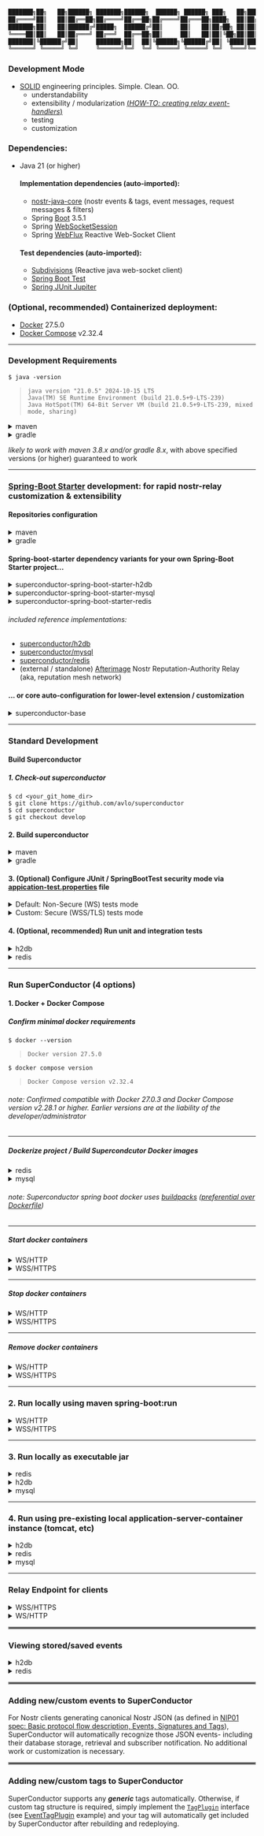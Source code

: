 ```java
███████╗██╗   ██╗██████╗ ███████╗██████╗  ██████╗ ██████╗ ███╗   ██╗██████╗ ██╗   ██╗ ██████╗████████╗ ██████╗ ██████╗
██╔════╝██║   ██║██╔══██╗██╔════╝██╔══██╗██╔════╝██╔═══██╗████╗  ██║██╔══██╗██║   ██║██╔════╝╚══██╔══╝██╔═══██╗██╔══██╗
███████╗██║   ██║██████╔╝█████╗  ██████╔╝██║     ██║   ██║██╔██╗ ██║██║  ██║██║   ██║██║        ██║   ██║   ██║██████╔╝
╚════██║██║   ██║██╔═══╝ ██╔══╝  ██╔══██╗██║     ██║   ██║██║╚██╗██║██║  ██║██║   ██║██║        ██║   ██║   ██║██╔══██╗
███████║╚██████╔╝██║     ███████╗██║  ██║╚██████╗╚██████╔╝██║ ╚████║██████╔╝╚██████╔╝╚██████╗   ██║   ╚██████╔╝██║  ██║
╚══════╝ ╚═════╝ ╚═╝     ╚══════╝╚═╝  ╚═╝ ╚═════╝ ╚═════╝ ╚═╝  ╚═══╝╚═════╝  ╚═════╝  ╚═════╝   ╚═╝    ╚═════╝ ╚═╝  ╚═╝
```

### Development Mode

- [SOLID](https://www.digitalocean.com/community/conceptual-articles/s-o-l-i-d-the-first-five-principles-of-object-oriented-design) engineering principles.  Simple.  Clean.  OO.
  - understandability
  - extensibility / modularization [(_HOW-TO: creating relay event-handlers_)](#adding-newcustom-events-to-superconductor)
  - testing
  - customization


### Dependencies:
- Java 21 (or higher)
  
  #### Implementation dependencies (auto-imported):
  - [nostr-java-core](https://github.com/avlo/nostr-java-core) (nostr events & tags, event messages, request messages & filters)
  - Spring [Boot](https://spring.io/projects/spring-boot) 3.5.1
  - Spring [WebSocketSession](https://docs.spring.io/spring-session/reference/guides/boot-websocket.html)
  - Spring [WebFlux](https://docs.spring.io/spring-framework/reference/web/webflux.html) Reactive Web-Socket Client
  #### Test dependencies (auto-imported):
  - [Subdivisions](https://github.com/avlo/subdivisions) (Reactive java web-socket client)
  - [Spring Boot Test](https://docs.spring.io/spring-boot/reference/testing/spring-boot-applications.html)
  - [Spring JUnit Jupiter](https://docs.spring.io/spring-framework/reference/testing/annotations/integration-junit-jupiter.html)

### (Optional, recommended) Containerized deployment:
- [Docker](https://hub.docker.com/_/docker) 27.5.0
- [Docker Compose](https://docs.docker.com/compose/install/) v2.32.4

----

### Development Requirements

    $ java -version

>     java version "21.0.5" 2024-10-15 LTS
>     Java(TM) SE Runtime Environment (build 21.0.5+9-LTS-239)
>     Java HotSpot(TM) 64-Bit Server VM (build 21.0.5+9-LTS-239, mixed mode, sharing)

<details><summary>maven</summary>
    <blockquote>

###### (unix)

```bash
$ ./mvnw -version

Apache Maven 3.9.9 (8e8579a9e76f7d015ee5ec7bfcdc97d260186937)
Java version: 21.0.5, vendor: Oracle Corporation
```

###### (windows)

```bash
$ ./mvnw.cmd -version

Apache Maven 3.9.9 (8e8579a9e76f7d015ee5ec7bfcdc97d260186937)
Java version: 21.0.5, vendor: Oracle Corporation
``` 

</blockquote>
</details>

<details><summary>gradle</summary>
    <blockquote>

###### (unix)

```bash
$ ./gradlew -version
------------------------------------------------------------
Gradle 8.13
------------------------------------------------------------
```

###### (windows)

```bash
$ ./gradlew.bat -version
------------------------------------------------------------
Gradle 8.13
------------------------------------------------------------
```

</blockquote>
</details>

_likely to work with maven 3.8.x and/or gradle 8.x_, with above specified versions (or higher) guaranteed to work 

----

### [Spring-Boot Starter](https://docs.spring.io/spring-boot/tutorial/first-application/index.html) development: for rapid nostr-relay customization & extensibility

#### Repositories configuration

<details><summary>maven</summary>

###### ~/.m2/settings.xml (typically)

```xml
<repositories>
  <repository>
    <id>github-superconductor</id>
    <url>https://maven.pkg.github.com/avlo/superconductor</url>
  </repository>
</repositories>
...
...
</servers>
  <server>
    <id>github-superconductor</id>
    <username>YOUR_GITHUB_USERNAME</username>
    <password>YOUR_GITHUB_ACCESS_TOKEN/PASSWORD</password>
  </server>
</servers>
```
</details>

<details><summary>gradle</summary>

###### build.gradle (typically)

```groovy
repositories {
    maven {
        url = uri("https://maven.pkg.github.com/avlo/superconductor")
    }
}
```
</details>

#### Spring-boot-starter dependency variants for your own Spring-Boot Starter project...

<details><summary>superconductor-spring-boot-starter-h2db</summary>
    <blockquote>
        <details><summary>maven</summary>
            <blockquote>

###### pom.xml
```xml
<dependency>
  <groupId>com.prosilion.superconductor</groupId>
  <artifactId>superconductor-spring-boot-starter-h2db</artifactId>
  <version>1.16.0</version>
</dependency>
```
</blockquote>            
        </details>
    </blockquote>
    <blockquote>
        <details><summary>gradle</summary>
            <blockquote>

###### build.gradle
```groovy
implementation 'com.prosilion.superconductor:superconductor-spring-boot-starter-h2db:' + 1.16.0
```
</blockquote>            
        </details>
    </blockquote>
</details>
<details><summary>superconductor-spring-boot-starter-mysql</summary>
    <blockquote>
        <details><summary>maven</summary>
            <blockquote>

###### pom.xml
```xml
<dependency>
  <groupId>com.prosilion.superconductor</groupId>
  <artifactId>superconductor-spring-boot-starter-mysql</artifactId>
  <version>1.16.0</version>
</dependency>
```
</blockquote>            
        </details>
    </blockquote>
    <blockquote>
        <details><summary>gradle</summary>
            <blockquote>

###### build.gradle
```groovy
implementation 'com.prosilion.superconductor:superconductor-spring-boot-starter-mysql:' + 1.16.0
```
</blockquote>            
        </details>
    </blockquote>
</details>
<details><summary>superconductor-spring-boot-starter-redis</summary>
    <blockquote>
        <details><summary>maven</summary>
            <blockquote>

###### pom.xml
```xml
<dependency>
  <groupId>com.prosilion.superconductor</groupId>
  <artifactId>superconductor-spring-boot-starter-redis</artifactId>
  <version>1.16.0</version>
</dependency>
```
</blockquote>            
        </details>
    </blockquote>
    <blockquote>
        <details><summary>gradle</summary>
            <blockquote>

###### build.gradle
```groovy
implementation 'com.prosilion.superconductor:superconductor-spring-boot-starter-redis:' + 1.16.0
```
</blockquote>            
        </details>
    </blockquote>
</details>

###### included reference implementations:
- [superconductor/h2db](superconductor/h2db)
- [superconductor/mysql](superconductor/mysql)
- [superconductor/redis](superconductor/redis)
- (external / standalone) [Afterimage](https://github.com/avlo/afterimage) Nostr Reputation-Authority Relay (aka, reputation mesh network)

#### ... or core auto-configuration for lower-level extension / customization

<details><summary>superconductor-base</summary>
    <blockquote>
        <details><summary>maven</summary>
            <blockquote>

###### pom.xml
```xml
<dependency>
  <groupId>com.prosilion.superconductor</groupId>
  <artifactId>superconductor-base</artifactId>
  <version>1.16.0</version>
</dependency>
```
</blockquote>            
        </details>
    </blockquote>
    <blockquote>
        <details><summary>gradle</summary>
            <blockquote>

###### build.gradle
```groovy
implementation 'com.prosilion.superconductor:superconductor-base:' + 1.16.0
```
</blockquote>            
        </details>
    </blockquote>
</details>

----

### Standard Development
#### Build Superconductor 
##### 1. Check-out superconductor

    $ cd <your_git_home_dir>
    $ git clone https://github.com/avlo/superconductor
    $ cd superconductor
    $ git checkout develop

#### 2.  Build superconductor
<details>
  <summary>maven</summary>  

      $ cd <your_git_home_dir>
      $ cd superconductor

    (unix)
      $ ./mvnw clean compile

    (windows)
      $ ./mvnw.cmd clean compile
</details>

<details>
  <summary>gradle</summary>

      $ cd <your_git_home_dir>
      $ cd superconductor

    (unix)
      $ ./gradlew clean build

    (windows)
      $ ./gradlew.bat clean build
</details>

#### 3. (Optional) Configure JUnit / SpringBootTest security mode via [appication-test.properties](src/test/resources/application-test.properties) file
<details>
  <summary>Default: Non-Secure (WS) tests mode</summary>

    # ws autoconfigure
    # security test (ws) disabled ('false') by default.
    server.ssl.enabled=false                                           <--------  "false" for ws/non-secure
    # ...
    superconductor.relay.url=ws://localhost:5555                       <--------  "ws" protocol for ws/non-secure
</details>
<details>
  <summary>Custom: Secure (WSS/TLS) tests mode</summary>

    # wss autoconfigure
    # to enable secure tests (wss), change below value to 'true' and...
    server.ssl.enabled=true                                            <--------  "true" for wss/secure
    # ...also for secure (wss), change below value to 'wss'...
    superconductor.relay.url=wss://localhost:5555                      <--------  "wss" protocol for wss/secure

Configure SuperConductor run-time security, 3 options:

| SecurityLevel | Specification                                                        | Details                                                                                                                                                                                                                                                                                                                                                                                 |
  |---------------|----------------------------------------------------------------------|-----------------------------------------------------------------------------------------------------------------------------------------------------------------------------------------------------------------------------------------------------------------------------------------------------------------------------------------------------------------------------------------|
| Highest       | SSL Certificate WSS/HTTPS<br>(industry standard secure encrypted)    | 1. [Obtain](https://www.websitebuilderexpert.com/building-websites/how-to-get-an-ssl-certificate/) an SSL certificate.<br>2. [Install](https://www.baeldung.com/java-import-cer-certificate-into-keystore) the certificate<br>3. Enable [SSL configuration options](src/main/resources/application-local_wss.properties?plain=1#L6,8,L11-L15) in application-local_wss/dev_wss.properties file. |
| Medium        | Self-Signed Certificate WSS/HTTPS (locally created secure encrypted) | 1. Create a [Self-Signed Certificate](https://www.baeldung.com/openssl-self-signed-cert).<br>2. [Install](https://www.baeldung.com/java-import-cer-certificate-into-keystore) the certificate<br>3. Enable [SSL configuration options](src/main/resources/application-local_wss.properties?plain=1#L6,8,L11-L15) in application-local_wss/dev_wss.properties file.                      |
| None/Default  | WS/HTTP<br>non-secure / non-encrypted                                | Security-related configuration(s) not required                                                                                                                                                                                                                                                                                                                                          |  

</details>

#### 4. (Optional, recommended) Run unit and integration tests

<details><summary>h2db</summary>
    <blockquote>
        <details><summary>maven</summary>
            <blockquote>
                <details><summary>unix</summary>
                    <blockquote>
<blockquote>

```bash
$ ./mvnw verify -f superconductor/h2db/pom.xml
```
</blockquote>
                    </blockquote>
                </details>
                <details><summary>windows</summary>
                    <blockquote>
<blockquote>

```bash
$ ./mvnw.cmd verify -f superconductor/h2db/pom.xml
```
</blockquote>
                    </blockquote>
                </details>
            </blockquote>
        </details>
        <details><summary>gradle</summary>
            <blockquote>
                <details><summary>unix</summary>
                    <blockquote>
<blockquote>

```bash
$ ./gradlew :superconductor-app-h2db:test :superconductor-app-h2db:check --rerun-tasks
```
</blockquote>
                    </blockquote>
                </details>
                <details><summary>windows</summary>
                    <blockquote>
<blockquote>

```bash
$ ./gradlew.bat :superconductor-app-h2db:test :superconductor-app-h2db:check --rerun-tasks
```
</blockquote>
                    </blockquote>
                </details>
            </blockquote>
        </details>
    </blockquote>
</details>
<details><summary>redis</summary>
    <blockquote>
        <details><summary>maven</summary>
            <blockquote>
                <details><summary>unix</summary>
                    <blockquote>
<blockquote>

###### (start redis docker container)
```bash
$ docker compose -f superconductor/redis/docker-compose-local_ws.yml up
```
</blockquote>
<blockquote>

###### (run tests)
```bash
$ ./mvnw verify -f superconductor/redis/pom.xml
```
</blockquote>

<blockquote>

###### (stop redis docker container)
```bash
$ docker compose -f superconductor/redis/docker-compose-local_ws.yml stop
```
</blockquote>
                    </blockquote>
                </details>
                <details><summary>windows</summary>
                    <blockquote>
<blockquote>

<blockquote>

###### (start redis docker container)
```bash
$ docker compose -f superconductor/redis/docker-compose-local_ws.yml up
```
</blockquote>
<blockquote>

###### (run tests)
```bash
$ ./mvnw.cmd verify -f superconductor/redis/pom.xml
```
</blockquote>

<blockquote>

###### (stop redis docker container)
```bash
$ docker compose -f superconductor/redis/docker-compose-local_ws.yml stop
```
</blockquote>
</blockquote>
                    </blockquote>
                </details>
            </blockquote>
        </details>
        <details><summary>gradle</summary>
            <blockquote>
                <details><summary>unix</summary>
                    <blockquote>
<blockquote>

###### (start redis docker container)
```bash
$ docker compose -f superconductor/redis/docker-compose-local_ws.yml up
```
</blockquote>
<blockquote>

###### (run tests)
```bash
$ ./gradlew :superconductor-app-redis:test :superconductor-app-redis:check --rerun-tasks
```
</blockquote>

<blockquote>

###### (stop redis docker container)
```bash
$ docker compose -f superconductor/redis/docker-compose-local_ws.yml stop
```
</blockquote>
                    </blockquote>
                </details>
                <details><summary>windows</summary>
                    <blockquote>
<blockquote>

###### (start redis docker container)
```bash
$ docker compose -f superconductor/redis/docker-compose-local_ws.yml up
```
</blockquote>
<blockquote>

###### (run tests)
```bash
$ ./gradlew.bat :superconductor-app-redis:test :superconductor-app-redis:check --rerun-tasks
```
</blockquote>

<blockquote>

###### (stop redis docker container)
```bash
$ docker compose -f superconductor/redis/docker-compose-local_ws.yml stop
```
</blockquote>
                    </blockquote>
                </details>
            </blockquote>
        </details>
    </blockquote>
</details>

----

### Run SuperConductor (4 options)

#### 1.  Docker + Docker Compose
##### Confirm minimal docker requirements
    $ docker --version
>     Docker version 27.5.0
    $ docker compose version
>     Docker Compose version v2.32.4

###### _note: Confirmed compatible with Docker 27.0.3 and Docker Compose version v2.28.1 or higher.  Earlier versions are at the liability of the developer/administrator_

----

##### Dockerize project / Build Supercondcutor Docker images

<details><summary>redis</summary>
    <blockquote>
        <details><summary>unix</summary>
            <blockquote>

    $ ./mvnw clean install -Dmaven.test.skip=true
    $ ./mvnw -N wrapper:wrapper
    $ ./mvnw spring-boot:build-image -f superconductor/redis/pom.xml -Pdev_ws -Dmaven.test.skip=true
</blockquote>
        </details>
        <details><summary>windows</summary>
            <blockquote>

    $ ./mvnw.cmd clean install -Dmaven.test.skip=true
    $ ./mvnw.cmd -N wrapper:wrapper
    $ ./mvnw.cmd spring-boot:build-image -f superconductor/redis/pom.xml -Pdev_ws -Dmaven.test.skip=true
</blockquote>
        </details>
    </blockquote>
</details>

<details><summary>mysql</summary>
    <blockquote>
        <details><summary>unix</summary>
            <blockquote>

    $ ./mvnw clean install -Dmaven.test.skip=true
    $ ./mvnw -N wrapper:wrapper
    $ ./mvnw spring-boot:build-image -f superconductor/mysql/pom.xml -Pdev_ws -Dmaven.test.skip=true
</blockquote>
        </details>
        <details><summary>windows</summary>
            <blockquote>

    $ ./mvnw.cmd clean install -Dmaven.test.skip=true
    $ ./mvnw.cmd -N wrapper:wrapper
    $ ./mvnw.cmd spring-boot:build-image -f superconductor/mysql/pom.xml -Pdev_ws -Dmaven.test.skip=true
</blockquote>
        </details>
    </blockquote>
</details>

###### _note: Superconductor spring boot docker uses [buildpacks](https://buildpacks.io/) ([preferential over Dockerfile](https://reflectoring.io/spring-boot-docker/))_

----

##### Start docker containers

<details><summary>WS/HTTP</summary>
    <blockquote>
        <details><summary>redis</summary>
            <blockquote>

###### run without logging:

    $ docker compose -f superconductor/redis/docker-compose-dev_ws.yml up 

###### run with container logging displayed to console:

    $ docker compose -f superconductor/redis/docker-compose-dev_ws.yml up --abort-on-container-failure --attach-dependencies

###### run with docker logging displayed to console:

    $ docker compose -f superconductor/redis/docker-compose-dev_ws.yml up -d && dcls | grep 'superconductor-app-redis' | awk '{print $1}' | xargs docker logs -f
</blockquote>
        </details>
        <details><summary>mysql</summary>
            <blockquote>

###### run without logging:

    $ docker compose -f superconductor/mysql/docker-compose-dev_ws.yml up 

###### run with container logging displayed to console:

    $ docker compose -f superconductor/mysql/docker-compose-dev_ws.yml up --abort-on-container-failure --attach-dependencies

###### run with docker logging displayed to console:

    $ docker compose -f superconductor/mysql/docker-compose-dev_ws.yml up -d && dcls | grep 'superconductor-app-mysql' | awk '{print $1}' | xargs docker logs -f

</blockquote>
        </details>
    </blockquote>
</details>

<details><summary>WSS/HTTPS</summary>
    <blockquote>

###### (*optionally edit [superconductor/docker-compose-dev_wss.yml](superconductor/docker-compose-dev_wss.yml?plain=1#L10,L32,L36-L37) parameters as applicable.*)
</blockquote>
    <blockquote>
        <details><summary>redis</summary>
            <blockquote>

###### run without logging:

    $ docker compose -f superconductor/redis/docker-compose-dev_wss.yml up 

###### run with container logging displayed to console:

    $ docker compose -f superconductor/redis/docker-compose-dev_wss.yml up --abort-on-container-failure --attach-dependencies

###### run with docker logging displayed to console:

    $ docker compose -f superconductor/redis/docker-compose-dev_wss.yml up -d && dcls | grep 'superconductor-app-redis' | awk '{print $1}' | xargs docker logs -f
</blockquote>
        </details>
        <details><summary>mysql</summary>
            <blockquote>

###### run without logging:

    $ docker compose -f superconductor/mysql/docker-compose-dev_wss.yml up 

###### run with container logging displayed to console:

    $ docker compose -f superconductor/mysql/docker-compose-dev_wss.yml up --abort-on-container-failure --attach-dependencies

###### run with docker logging displayed to console:

    $ docker compose -f superconductor/mysql/docker-compose-dev_wss.yml up -d && dcls | grep 'superconductor-app-mysql' | awk '{print $1}' | xargs docker logs -f

</blockquote>
        </details>
    </blockquote>
</details>

----

##### Stop docker containers

<details><summary>WS/HTTP</summary>
    <blockquote>
        <details><summary>redis</summary>
            <blockquote>

    $ docker compose -f superconductor/redis/docker-compose-dev_ws.yml stop 
</blockquote>
        </details>
        <details><summary>mysql</summary>
            <blockquote>

    $ docker compose -f superconductor/mysql/docker-compose-dev_ws.yml stop 
</blockquote>
        </details>
    </blockquote>
</details>

<details><summary>WSS/HTTPS</summary>
    <blockquote>
        <details><summary>redis</summary>
            <blockquote>

    $ docker compose -f superconductor/redis/docker-compose-dev_wss.yml stop 
</blockquote>
        </details>
        <details><summary>mysql</summary>
            <blockquote>

    $ docker compose -f superconductor/mysql/docker-compose-dev_wss.yml stop 
</blockquote>
        </details>
    </blockquote>
</details>

----  

##### Remove docker containers

<details><summary>WS/HTTP</summary>
    <blockquote>
        <details><summary>redis</summary>
            <blockquote>

    $ docker compose -f superconductor/redis/docker-compose-dev_ws.yml down --remove-orphans
</blockquote>
        </details>
        <details><summary>mysql</summary>
            <blockquote>

    $ docker compose -f superconductor/mysql/docker-compose-dev_ws.yml down --remove-orphans

</blockquote>
        </details>
    </blockquote>
</details>

<details><summary>WSS/HTTPS</summary>
    <blockquote>
        <details><summary>redis</summary>
            <blockquote>

    $ docker compose -f superconductor/redis/docker-compose-dev_wss.yml down --remove-orphans
</blockquote>
        </details>
        <details><summary>mysql</summary>
            <blockquote>

    $ docker compose -f superconductor/mysql/docker-compose-dev_wss.yml down --remove-orphans

</blockquote>
        </details>
    </blockquote>
</details>  

----

### 2.  Run locally using maven spring-boot:run

<details><summary>WS/HTTP</summary>
    <blockquote>
        <details><summary>h2db</summary>
            <blockquote>
                <details><summary>maven</summary>
                    <blockquote>
                        <details><summary>unix</summary>
                            <blockquote>

<blockquote>

```bash
$ ./mvnw spring-boot:run -f superconductor/h2db/pom.xml -P local_ws -Dspring-boot.run.arguments="--server.port=5555 --superconductor.relay.url=ws://localhost:5555"
```
</blockquote>
</blockquote>
                        </details>
                        <details><summary>windows</summary>
                            <blockquote>

<blockquote>

```bash
$ ./mvnw.cmd spring-boot:run -f superconductor/h2db/pom.xml -P local_ws -Dspring-boot.run.arguments="--server.port=5555 --superconductor.relay.url=ws://localhost:5555"
```
</blockquote>
</blockquote>
                        </details>
                    </blockquote>
                </details>
                <details><summary>gradle</summary>
                    <blockquote>
                        <details><summary>unix</summary>
                            <blockquote>

<blockquote>

```bash
$ ./gradlew superconductor-app-h2db:bootRunLocalws -Pserver.port=5555 -Psuperconductor.relay.url=ws://localhost:5555
```
</blockquote>
</blockquote>
                        </details>
                        <details><summary>windows</summary>
                            <blockquote>

<blockquote>

```bash
$ ./gradlew.bat superconductor-app-h2db:bootRunLocalws -Pserver.port=5555 -Psuperconductor.relay.url=ws://localhost:5555
```
</blockquote>
</blockquote>
                        </details>
                    </blockquote>
                </details>
            </blockquote>
        </details>
        <details><summary>redis</summary>
            <blockquote>
                <details><summary>maven</summary>
                    <blockquote>
                        <details><summary>unix</summary>
                            <blockquote>

<blockquote>

```bash
(start redis docker container)
$ docker compose -f superconductor/redis/docker-compose-local_ws.yml up -d && dcls | grep 'superconductor-db-redis-local' | awk '{print $1}' | xargs docker logs -f

(start superconductor redis)
$ ./mvnw spring-boot:run -f superconductor/redis/pom.xml -P local_ws -Dspring-boot.run.arguments="--server.port=5555 --superconductor.relay.url=ws://localhost:5555"

(stop redis docker container)
$ docker compose -f superconductor/redis/docker-compose-local_ws.yml stop && docker compose -f superconductor/redis/docker-compose-local_ws.yml down --remove-orphans
```
</blockquote>
</blockquote>
                        </details>
                        <details><summary>windows</summary>
                            <blockquote>

<blockquote>

```bash
(start redis docker container)
$ docker compose -f superconductor/redis/docker-compose-local_ws.yml up -d

(start superconductor redis)
$ ./mvnw.cmd spring-boot:run -f superconductor/redis/pom.xml -P local_ws -Dspring-boot.run.arguments="--server.port=5555 --superconductor.relay.url=ws://localhost:5555"

(stop redis docker container) 
$ docker compose -f superconductor/redis/docker-compose-local_ws.yml stop
$ docker compose -f superconductor/redis/docker-compose-local_ws.yml down --remove-orphans
```
</blockquote>
</blockquote>
                        </details>
                    </blockquote>
                </details>
                <details><summary>gradle</summary>
                    <blockquote>
                        <details><summary>unix</summary>
                            <blockquote>

<blockquote>

```bash
(start redis docker container)
$ docker compose -f superconductor/redis/docker-compose-local_ws.yml up -d && dcls | grep 'superconductor-db-redis-local' | awk '{print $1}' | xargs docker logs -f

(start superconductor redis)
$ ./gradlew superconductor-app-redis:bootRunLocalws -Pserver.port=5555 -Psuperconductor.relay.url=ws://localhost:5555

(stop redis docker container)
$ docker compose -f superconductor/redis/docker-compose-local_ws.yml stop && docker compose -f superconductor/redis/docker-compose-local_ws.yml down --remove-orphans
```
</blockquote>
</blockquote>
                        </details>
                        <details><summary>windows</summary>
                            <blockquote>

<blockquote>

```bash
(start redis docker container)
$ docker compose -f superconductor/redis/docker-compose-local_ws.yml up -d

(start superconductor redis)
$ ./gradlew.bat superconductor-app-redis:bootRunLocalws -Pserver.port=5555 -Psuperconductor.relay.url=ws://localhost:5555

(stop redis docker container) 
$ docker compose -f superconductor/redis/docker-compose-local_ws.yml stop
$ docker compose -f superconductor/redis/docker-compose-local_ws.yml down --remove-orphans
```
</blockquote>
</blockquote>
                        </details>
                    </blockquote>
                </details>
            </blockquote>
        </details>
    </blockquote>

###### _note: MySql does not have local mode, only dev (see above section [Start docker containers](#start-docker-containers))_
</details>

<details><summary>WSS/HTTPS</summary>
    <blockquote>
        <details><summary>h2db</summary>
            <blockquote>
                <details><summary>maven</summary>
                    <blockquote>
                        <details><summary>unix</summary>
                            <blockquote>

<blockquote>

```bash
$ ./mvnw spring-boot:run -f superconductor/h2db/pom.xml -P local_wss -Dspring-boot.run.arguments="--server.port=5555 --superconductor.relay.url=wss://localhost:5555"
```
</blockquote>
</blockquote>
                        </details>
                        <details><summary>windows</summary>
                            <blockquote>

<blockquote>

```bash
$ ./mvnw.cmd spring-boot:run -f superconductor/h2db/pom.xml -P local_wss -Dspring-boot.run.arguments="--server.port=5555 --superconductor.relay.url=wss://localhost:5555"
```
</blockquote>
</blockquote>
                        </details>
                    </blockquote>
                </details>
                <details><summary>gradle</summary>
                    <blockquote>
                        <details><summary>unix</summary>
                            <blockquote>

<blockquote>

```bash
$ ./gradlew superconductor-app-h2db:bootRunLocalWss -Pserver.port=5555 -Psuperconductor.relay.url=wss://localhost:5555
```
</blockquote>
</blockquote>
                        </details>
                        <details><summary>windows</summary>
                            <blockquote>

<blockquote>

```bash
$ ./gradlew.bat superconductor-app-h2db:bootRunLocalWss -Pserver.port=5555 -Psuperconductor.relay.url=wss://localhost:5555
```
</blockquote>
</blockquote>
                        </details>
                    </blockquote>
                </details>
            </blockquote>
        </details>
        <details><summary>redis</summary>
            <blockquote>
                <details><summary>maven</summary>
                    <blockquote>
                        <details><summary>unix</summary>
                            <blockquote>

<blockquote>

```bash
(start redis docker container)
$ docker compose -f superconductor/redis/docker-compose-local_wss.yml up -d && dcls | grep 'superconductor-redis' | awk '{print $1}' | xargs docker logs -f

(start superconductor redis)
$ ./mvnw spring-boot:run -f superconductor/redis/pom.xml -P local_wss -Dspring-boot.run.arguments="--server.port=5555 --superconductor.relay.url=wss://localhost:5555"

(stop redis docker container)
$ docker compose -f superconductor/redis/docker-compose-local_wss.yml stop && docker compose -f superconductor/redis/docker-compose-local_wss.yml down --remove-orphans
```
</blockquote>
</blockquote>
                        </details>
                        <details><summary>windows</summary>
                            <blockquote>

<blockquote>

```bash
(start redis docker container)
$ docker compose -f superconductor/redis/docker-compose-local_wss.yml up -d

(start superconductor redis)
$ ./mvnw.cmd spring-boot:run -f superconductor/redis/pom.xml -P local_wss -Dspring-boot.run.arguments="--server.port=5555 --superconductor.relay.url=wss://localhost:5555"

(stop redis docker container) 
$ docker compose -f superconductor/redis/docker-compose-local_wss.yml stop
$ docker compose -f superconductor/redis/docker-compose-local_wss.yml down --remove-orphans
```
</blockquote>
</blockquote>
                        </details>
                    </blockquote>
                </details>
                <details><summary>gradle</summary>
                    <blockquote>
                        <details><summary>unix</summary>
                            <blockquote>

<blockquote>

```bash
(start redis docker container)
$ docker compose -f superconductor/redis/docker-compose-local_wss.yml up -d && dcls | grep 'superconductor-redis' | awk '{print $1}' | xargs docker logs -f

(start superconductor redis)
$ ./gradlew superconductor-app-redis:bootRunLocalWss -Pserver.port=5555 -Psuperconductor.relay.url=wss://localhost:5555

(stop redis docker container)
$ docker compose -f superconductor/redis/docker-compose-local_wss.yml stop && docker compose -f superconductor/redis/docker-compose-local_wss.yml down --remove-orphans
```
</blockquote>
</blockquote>
                        </details>
                        <details><summary>windows</summary>
                            <blockquote>

<blockquote>

```bash
(start redis docker container)
$ docker compose -f superconductor/redis/docker-compose-local_wss.yml up -d && dcls | grep 'superconductor-redis' | awk '{print $1}' | xargs docker logs -f

(start superconductor redis)
$ ./gradlew.bat superconductor-app-redis:bootRunLocalWss -Pserver.port=5555 -Psuperconductor.relay.url=wss://localhost:5555

(stop redis docker container) 
$ docker compose -f superconductor/redis/docker-compose-local_wss.yml stop
$ docker compose -f superconductor/redis/docker-compose-local_wss.yml down --remove-orphans
```
</blockquote>
</blockquote>
                        </details>
                    </blockquote>
                </details>
            </blockquote>
        </details>
    </blockquote>

###### _note: MySql does not have local mode, only dev (see above section [Start docker containers](#start-docker-containers))_
</details>

----

### 3.  Run locally as executable jar

<details><summary>redis</summary>
    <blockquote>
        <details><summary>unix</summary>
            <blockquote>

###### first, start redis docker container as per section [2. Run locally using maven spring-boot:run](#2--run-locally-using-maven-spring-bootrun), then:
```bash
  $ cd <your_git_home_dir>/superconductor
  $ ./mvnw package spring-boot:repackage -f superconductor/redis/pom.xml -Plocal_ws -Dmaven.test.skip=true
  $ java -jar -Dspring.profiles.active=local_ws superconductor/redis/target/superconductor-app-redis-1.16.0.war
```
</blockquote>
        </details>
        <details><summary>microsoft</summary>
            <blockquote>

###### first, start redis docker container as per section [2. Run locally using maven spring-boot:run](#2--run-locally-using-maven-spring-bootrun), then:
```bash
  $ cd <your_git_home_dir>/superconductor
  $ ./mvnw.cmd package spring-boot:repackage -f superconductor/redis/pom.xml -Plocal_ws -Dmaven.test.skip=true
  $ java -jar -Dspring.profiles.active=local_ws superconductor/redis/target/superconductor-app-redis-1.16.0.war
```
</blockquote>
        </details>
    </blockquote>
</details>

<details><summary>h2db</summary>
    <blockquote>
        <details><summary>unix</summary>
            <blockquote>

```bash
  $ cd <your_git_home_dir>/superconductor
  $ ./mvnw package spring-boot:repackage -f superconductor/h2db/pom.xml -Plocal_ws -Dmaven.test.skip=true
  $ java -jar -Dspring.profiles.active=local_ws superconductor/h2db/target/superconductor-app-h2db-1.16.0.war
```
</blockquote>
        </details>
        <details><summary>microsoft</summary>
            <blockquote>

```bash
  $ cd <your_git_home_dir>/superconductor
  $ ./mvnw.cmd package spring-boot:repackage -f superconductor/h2db/pom.xml -Plocal_ws -Dmaven.test.skip=true
  $ java -jar -Dspring.profiles.active=local_ws superconductor/h2db/target/superconductor-app-h2db-1.16.0.war
```
</blockquote>
        </details>
    </blockquote>
</details>

<details><summary>mysql</summary>

###### _MySql does not have local mode, only dev (see above section [Start docker containers](#start-docker-containers))_
</details>

----

### 4.  Run using pre-existing local application-server-container instance (tomcat, etc)
<details>
  <summary>h2db</summary>

```bash
  $ cp <your_git_home_dir>/superconductor/superconductor/h2db/target/superconductor-app-h2db-1.16.0.war <your_container/instance/deployment_directory>
```
</details>
<details>
  <summary>redis</summary>

```bash
  $ cp <your_git_home_dir>/superconductor/superconductor/redis/target/superconductor-app-redis-1.16.0.war <your_container/instance/deployment_directory>
```
</details>
<details>
  <summary>mysql</summary>

```bash
  $ cp <your_git_home_dir>/superconductor/superconductor/mysql/target/superconductor-app-mysql-1.16.0.war <your_container/instance/deployment_directory>
```
</details>

----

### Relay Endpoint for clients

<details>
  <summary>WSS/HTTPS</summary>

    wss://localhost:5555
</details> 

<details>
  <summary>WS/HTTP</summary>  

    ws://localhost:5555
</details>

<hr style="border:2px solid grey">

### Viewing stored/saved events 

<details>
  <summary>h2db</summary>

#### H2 DB console (local non-docker development mode): ##

    http://localhost:5555/h2-console/

*user: sa*  
*password: // blank*

Display all framework table contents (case-sensitive quoted fields/tables when querying):

	-- select id, pub_key, session_id, challenge from auth;
	select id, event_id_string, kind, created_at, pub_key, content, concat(left(signature,20), '...') as signature from event;
	select id, event_id, event_tag_id from "event-event_tag-join";
	select id, event_id_string, recommended_relay_url, marker from event_tag;
	select id, event_id, pubkey_id from "event-pubkey_tag-join";
	select id, public_key, main_relay_url, pet_name from pubkey_tag;
	select id, event_id, identifier_tag_id from "event-identifier_tag-join";
	select id, uuid from identifier_tag;
	select id, event_id, address_tag_id from "event-address_tag-join";
	select id, kind, pub_key, uuid, relay_uri, code from address_tag;
	select id, event_id, reference_tag_id from "event-reference_tag-join";
	select id, uri from reference_tag;
	select id, event_id, subject_tag_id from "event-subject_tag-join";
	select id, subject from subject_tag;
	select id, event_id, hash_tag_id from "event-hashtag_tag-join";
	select id, hashtag_tag from hashtag_tag;
	select id, event_id, geohash_tag_id from "event-geohash_tag-join";
	select id, location from geohash_tag;
	select id, event_id, generic_tag_id  FROM "event-generic_tag-join";
	select id, code from generic_tag;
	select id, generic_tag_id, element_attribute_id from "generic_tag-element_attribute-join";
	select id, name, "value" from element_attribute;
	select id, event_id, price_tag_id from "event-price_tag-join";
	select id, number, currency, frequency from price_tag;
	select id, event_id from deletion_event;

##### (Optional Use) bundled web-client URLs for convenience/dev-testing/etc

http://localhost:5555/api-tests.html <sup>_(nostr **events** web-client)_</sup>

http://localhost:5555/request-test.html <sup>_(nostr **request** web-client)_</sup>

</details>

<details><summary>redis</summary>
    <blockquote>
        <details><summary>local docker insight-browser instance</summary>
            <blockquote>

```bash
  $ docker pull redis/redisinsight
  $ docker run -d --name redisinsight -p 5540:5540 redis/redisinsight:latest
```

Next, open browser URL http://localhost:5540 and configure a connection to http://localhost:8081
</blockquote>
        </details>
    </blockquote>
    <blockquote>
        <details><summary>Download insight</summary>
            <blockquote>

Download [redis insight](https://redis.io/downloads/#insight) standalone application and configure a connection to http://localhost:8081
</blockquote>
        </details>
    </blockquote>
</details>

<hr style="border:2px solid grey">

### Adding new/custom events to SuperConductor

For Nostr clients generating canonical Nostr JSON (as defined in [NIP01 spec: Basic protocol flow description, Events, Signatures and Tags](https://nostr-nips.com/nip-01)), SuperConductor will automatically recognize those JSON events- including their database storage, retrieval and subscriber notification.  No additional work or customization is necessary.
<br>
<hr style="border:2px solid grey">

### Adding new/custom tags to SuperConductor

SuperConductor supports any _**generic**_ tags automatically.  Otherwise, if custom tag structure is required, simply implement the [`TagPlugin`](lib/src/main/java/com/prosilion/superconductor/plugin/tag/TagPlugin.java) interface (see [EventTagPlugin](lib/src/main/java/com/prosilion/superconductor/plugin/tag/EventTagPlugin.java) example) and your tag will automatically get included by SuperConductor after rebuilding and redeploying.


